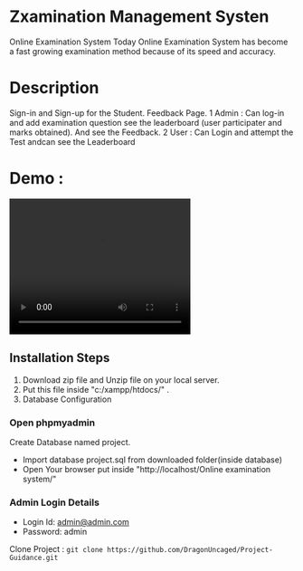 # Zxamination Management Systen

Online Examination System Today Online Examination System has become a fast growing examination method because of its speed and accuracy.

# Description
Sign-in and Sign-up for the Student. Feedback Page.
1 Admin : Can log-in and add examination question see the leaderboard (user participater and marks obtained). And see the Feedback.
2 User : Can Login and attempt the Test andcan see the Leaderboard

# Demo :
<video width="320" height="240" controls>
  <source src="exam.mp4" type="video/mp4">
</video>

##  Installation Steps
1. Download zip file and Unzip file on your local server.
2. Put this file inside "c:/xampp/htdocs/" .
3. Database Configuration
### Open phpmyadmin
 Create Database named project.
- Import database project.sql from downloaded folder(inside database)
- Open Your browser put inside "http://localhost/Online examination system/"

### Admin Login Details
- Login Id: admin@admin.com
- Password: admin

Clone Project :
``git clone https://github.com/DragonUncaged/Project-Guidance.git ``
